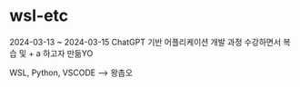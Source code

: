 # wsl-etc

2024-03-13 ~ 2024-03-15 ChatGPT 기반 어플리케이션 개발 과정 수강하면서 복습 및 + a 하고자 만듦YO

WSL, Python, VSCODE --> 왕촙오
